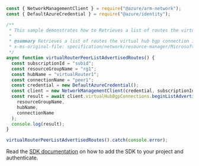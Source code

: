 ```javascript
const { NetworkManagementClient } = require("@azure/arm-network");
const { DefaultAzureCredential } = require("@azure/identity");

/**
 * This sample demonstrates how to Retrieves a list of routes the virtual hub bgp connection is advertising to the specified peer.
 *
 * @summary Retrieves a list of routes the virtual hub bgp connection is advertising to the specified peer.
 * x-ms-original-file: specification/network/resource-manager/Microsoft.Network/stable/2021-08-01/examples/VirtualRouterPeerListAdvertisedRoute.json
 */
async function virtualRouterPeerListAdvertisedRoutes() {
  const subscriptionId = "subid";
  const resourceGroupName = "rg1";
  const hubName = "virtualRouter1";
  const connectionName = "peer1";
  const credential = new DefaultAzureCredential();
  const client = new NetworkManagementClient(credential, subscriptionId);
  const result = await client.virtualHubBgpConnections.beginListAdvertisedRoutesAndWait(
    resourceGroupName,
    hubName,
    connectionName
  );
  console.log(result);
}

virtualRouterPeerListAdvertisedRoutes().catch(console.error);
```

Read the [SDK documentation](https://github.com/Azure/azure-sdk-for-js/blob/%40azure%2Farm-network_28.0.0/sdk/network/arm-network/README.md) on how to add the SDK to your project and authenticate.
